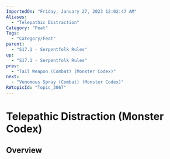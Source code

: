 ```yaml
---
ImportedOn: "Friday, January 27, 2023 12:02:47 AM"
Aliases:
  - "Telepathic Distraction"
Category: "Feat"
Tags:
  - "Category/Feat"
parent:
  - "S17.1 - Serpentfolk Rules"
up:
  - "S17.1 - Serpentfolk Rules"
prev:
  - "Tail Weapon (Combat) (Monster Codex)"
next:
  - "Venomous Spray (Combat) (Monster Codex)"
RWtopicId: "Topic_3067"
---
```

# Telepathic Distraction (Monster Codex)
## Overview
